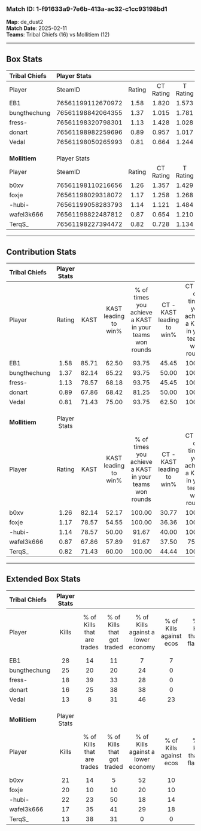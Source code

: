 ### Match ID: 1-f91633a9-7e6b-413a-ac32-c1cc93198bd1  
**Map**: de_dust2  
**Match Date**: 2025-02-11  
**Teams**: Tribal Chiefs (16) vs Mollitiem (12)  

---  

## Box Stats  

| **Tribal Chiefs** | Player Stats      |        |           |          |       |      |       |         |        |      |     |
| :- | :- | :-: | :-: | :-: | :-: | :-: | :-: | :-: | :-: | :-: | :-: |
| Player            | SteamID           | Rating | CT Rating | T Rating | KAST  | ADR  | Kills | Assists | Deaths | K/D  | HS% |
| EB1               | 76561199112670972 |  1.58  |   1.820   |  1.573   | 85.71 | 98.5 |  28   |    6    |   16   | 1.75 | 21  |
| bungthechung      | 76561198842064355 |  1.37  |   1.015   |  1.781   | 82.14 | 85.8 |  25   |    6    |   19   | 1.32 | 52  |
| fress-            | 76561198320798301 |  1.13  |   1.428   |  1.028   | 78.57 | 75.8 |  18   |    6    |   17   | 1.06 | 44  |
| donart            | 76561198982259696 |  0.89  |   0.957   |  1.017   | 67.86 | 69.3 |  16   |    6    |   21   | 0.76 | 87  |
| Vedal             | 76561198050265993 |  0.81  |   0.664   |  1.244   | 71.43 | 61.3 |  13   |    9    |   21   | 0.62 | 61  |
|                   |                   |        |           |          |       |      |       |         |        |      |     |
|                   |                   |        |           |          |       |      |       |         |        |      |     |
|                   |                   |        |           |          |       |      |       |         |        |      |     |
| **Mollitiem**     | Player Stats      |        |           |          |       |      |       |         |        |      |     |
| Player            | SteamID           | Rating | CT Rating | T Rating | KAST  | ADR  | Kills | Assists | Deaths | K/D  | HS% |
| b0xv              | 76561198110216656 |  1.26  |   1.357   |  1.429   | 82.14 | 85.8 |  21   |    6    |   18   | 1.17 | 52  |
| foxje             | 76561198029318072 |  1.17  |   1.258   |  1.268   | 78.57 | 78.7 |  20   |    7    |   19   | 1.05 | 20  |
| -hubi-            | 76561199058283793 |  1.14  |   1.121   |  1.484   | 78.57 | 87.6 |  22   |    2    |   24   | 0.92 | 77  |
| wafel3k666        | 76561198822487812 |  0.87  |   0.654   |  1.210   | 67.86 | 56.8 |  17   |    3    |   21   | 0.81 | 58  |
| TerqS_            | 76561198227394472 |  0.82  |   0.728   |  1.134   | 71.43 | 56.3 |  13   |    5    |   19   | 0.68 | 76  |
---  

## Contribution Stats  

| **Tribal Chiefs** | Player Stats |       |                      |                                                        |                           |                                                             |                          |                                                            |
| :- | :-: | :-: | :-: | :-: | :-: | :-: | :-: | :-: |
| Player            |    Rating    | KAST  | KAST leading to win% | % of times you achieve a KAST in your teams won rounds | CT - KAST leading to win% | CT - % of times you achieve a KAST in your teams won rounds | T - KAST leading to win% | T - % of times you achieve a KAST in your teams won rounds |
| EB1               |     1.58     | 85.71 |        62.50         |                         93.75                          |           45.45           |                           100.00                            |          76.92           |                           90.91                            |
| bungthechung      |     1.37     | 82.14 |        65.22         |                         93.75                          |           50.00           |                           100.00                            |          76.92           |                           90.91                            |
| fress-            |     1.13     | 78.57 |        68.18         |                         93.75                          |           45.45           |                           100.00                            |          90.91           |                           90.91                            |
| donart            |     0.89     | 67.86 |        68.42         |                         81.25                          |           50.00           |                           100.00                            |          88.89           |                           72.73                            |
| Vedal             |     0.81     | 71.43 |        75.00         |                         93.75                          |           62.50           |                           100.00                            |          83.33           |                           90.91                            |
|                   |              |       |                      |                                                        |                           |                                                             |                          |                                                            |
|                   |              |       |                      |                                                        |                           |                                                             |                          |                                                            |
|                   |              |       |                      |                                                        |                           |                                                             |                          |                                                            |
| **Mollitiem**     | Player Stats |       |                      |                                                        |                           |                                                             |                          |                                                            |
| Player            |    Rating    | KAST  | KAST leading to win% | % of times you achieve a KAST in your teams won rounds | CT - KAST leading to win% | CT - % of times you achieve a KAST in your teams won rounds | T - KAST leading to win% | T - % of times you achieve a KAST in your teams won rounds |
| b0xv              |     1.26     | 82.14 |        52.17         |                         100.00                         |           30.77           |                           100.00                            |          80.00           |                           100.00                           |
| foxje             |     1.17     | 78.57 |        54.55         |                         100.00                         |           36.36           |                           100.00                            |          72.73           |                           100.00                           |
| -hubi-            |     1.14     | 78.57 |        50.00         |                         91.67                          |           40.00           |                           100.00                            |          58.33           |                           87.50                            |
| wafel3k666        |     0.87     | 67.86 |        57.89         |                         91.67                          |           37.50           |                            75.00                            |          72.73           |                           100.00                           |
| TerqS_            |     0.82     | 71.43 |        60.00         |                         100.00                         |           44.44           |                           100.00                            |          72.73           |                           100.00                           |
---  

## Extended Box Stats  

| **Tribal Chiefs** | Player Stats |                            |                            |                                    |                         |                              |                                 |        |                             |                                     |                          |                               |                            |
| :- | :-: | :-: | :-: | :-: | :-: | :-: | :-: | :-: | :-: | :-: | :-: | :-: | :-: |
| Player            |    Kills     | % of Kills that are trades | % of Kills that got traded | % of Kills against a lower economy | % of Kills against ecos | % of Kills that are flawless | % of Kills that are close duels | Deaths | % of Deaths that get traded | % of Deaths against a lower economy | % of Deaths against ecos | % of Deaths that are flawless | % of Deaths that are close |
| EB1               |      28      |             14             |             11             |                 7                  |            7            |              71              |                4                |   16   |             31              |                 13                  |            0             |              69               |             6              |
| bungthechung      |      25      |             20             |             20             |                 24                 |            0            |              64              |                4                |   19   |             16              |                 16                  |            0             |              63               |             11             |
| fress-            |      18      |             39             |             33             |                 28                 |            0            |              78              |                6                |   17   |             24              |                 12                  |            0             |              53               |             12             |
| donart            |      16      |             25             |             38             |                 38                 |            0            |              63              |                0                |   21   |             24              |                 10                  |            5             |              71               |             5              |
| Vedal             |      13      |             8              |             31             |                 46                 |           23            |              69              |               15                |   21   |             38              |                 19                  |            0             |              81               |             5              |
|                   |              |                            |                            |                                    |                         |                              |                                 |        |                             |                                     |                          |                               |                            |
|                   |              |                            |                            |                                    |                         |                              |                                 |        |                             |                                     |                          |                               |                            |
|                   |              |                            |                            |                                    |                         |                              |                                 |        |                             |                                     |                          |                               |                            |
| **Mollitiem**     | Player Stats |                            |                            |                                    |                         |                              |                                 |        |                             |                                     |                          |                               |                            |
| Player            |    Kills     | % of Kills that are trades | % of Kills that got traded | % of Kills against a lower economy | % of Kills against ecos | % of Kills that are flawless | % of Kills that are close duels | Deaths | % of Deaths that get traded | % of Deaths against a lower economy | % of Deaths against ecos | % of Deaths that are flawless | % of Deaths that are close |
| b0xv              |      21      |             14             |             5              |                 52                 |           10            |              90              |                0                |   18   |             28              |                  6                  |            0             |              72               |             0              |
| foxje             |      20      |             10             |             10             |                 20                 |           10            |              70              |               10                |   19   |             26              |                 21                  |            11            |              68               |             11             |
| -hubi-            |      22      |             23             |             50             |                 18                 |           14            |              59              |                5                |   24   |             29              |                 17                  |            8             |              67               |             8              |
| wafel3k666        |      17      |             35             |             41             |                 29                 |           18            |              53              |               18                |   21   |             10              |                 10                  |            0             |              67               |             0              |
| TerqS_            |      13      |             38             |             31             |                 0                  |            0            |              69              |                8                |   19   |             26              |                  5                  |            0             |              74               |             5              |
